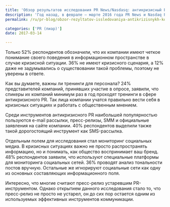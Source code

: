 ```yaml
---
title: 'Обзор результатов исследования PR News/Nasdasq: антикризисный PR'
description: 'Год назад, в феврале – марте 2016 года PR News и Nasdaq Public Relations Services объединились для исследования рынка связей с общественностью в кризисных ситуациях. Только половина из 346 респондентов смогли положительно охарактеризовать стратегию антикризисных коммуникаций в своей компании. Консалтинговая группа «Полилог» раскрывает детали исследования.'
permalink: /ru/pr-blog/obzor-rezyltatov-issledovaniya-antikrizisnykh-kommynikatsiy

categories: ['PR (пиар)']
date: 2017-03-14

---
```

<p>Только 52% респондентов обозначили, что их компании имеют четкое понимание своего поведения в информационном пространстве в случае кризисной ситуации. 36% не имеют кризисного сценария, а 12% даже не задумывались о существовании такой проблемы, поэтому не уверены в ответе.</p>
<p>Как вы думаете, важны ли тренинги для персонала? 24% представителей компаний, принявших участие в опросе, заявили, что спикеры их компаний минимум раз в год проходят тренинги в сфере антикризисного PR. Так лица компании учатся правильно вести себя в кризисных ситуациях и работать с общественным мнением.</p>
<p>Среди инструментов антикризисного PR наибольшей популярностью пользуются e-mail рассылки, пресс-релизы, SMM и официальные заявления на сайте компании. 40% респондентов выделили также такой дорогостоящий инструмент как SMS-рассылка.</p>
<p>Отдельным полем для исследования стал мониторинг социальных медиа. В кризисных ситуациях важно не просто распространять информацию, но и понимать, как общество воспринимает ваш бренд. 48% респондентов заявили, что используют специальные платформы для мониторинга социальных сетей. 36% проводят анализ тональности постов вручную. Остальные же игнорируют социальные сети как одну из основных составляющих информационного поля.</p>
<p>Интересно, что многие считают пресс-релиз устаревшим PR-инструментом. Однако открытием данного исследования стало то, что пресс-релиз не просто не устарел, он до сих пор остается одним из используемых эффективных инструментов коммуникации.</p>

